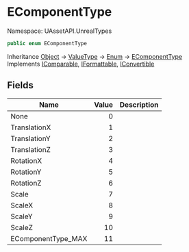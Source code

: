 # EComponentType

Namespace: UAssetAPI.UnrealTypes

```csharp
public enum EComponentType
```

Inheritance [Object](https://docs.microsoft.com/en-us/dotnet/api/system.object) → [ValueType](https://docs.microsoft.com/en-us/dotnet/api/system.valuetype) → [Enum](https://docs.microsoft.com/en-us/dotnet/api/system.enum) → [EComponentType](./uassetapi.unrealtypes.ecomponenttype.md)<br>
Implements [IComparable](https://docs.microsoft.com/en-us/dotnet/api/system.icomparable), [IFormattable](https://docs.microsoft.com/en-us/dotnet/api/system.iformattable), [IConvertible](https://docs.microsoft.com/en-us/dotnet/api/system.iconvertible)

## Fields

| Name | Value | Description |
| --- | --: | --- |
| None | 0 |  |
| TranslationX | 1 |  |
| TranslationY | 2 |  |
| TranslationZ | 3 |  |
| RotationX | 4 |  |
| RotationY | 5 |  |
| RotationZ | 6 |  |
| Scale | 7 |  |
| ScaleX | 8 |  |
| ScaleY | 9 |  |
| ScaleZ | 10 |  |
| EComponentType_MAX | 11 |  |
